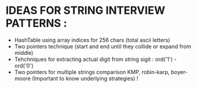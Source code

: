 # IDEAS FOR STRING INTERVIEW PATTERNS :    
* HashTable using array indices for 256 chars (total ascii letters)    
* Two pointers technique (start and end until they collide or expand from middle)
* Tehchniques for extracting actual digit from string sigit : ord('1') - ord('0')     
* Two pointers for multiple strings comparison KMP, robin-karp, boyer-moore
(Important to know underlying strategies) !    

